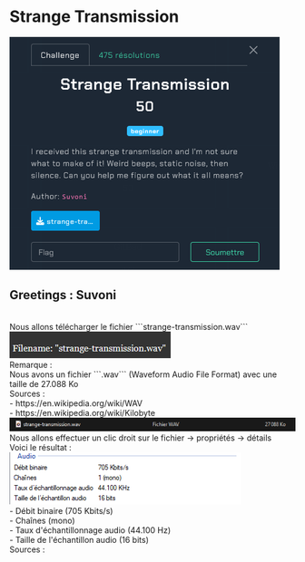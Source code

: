 # Strange Transmission
<img src="images/img1.png"></img>
<h2>Greetings : Suvoni</h2></br>
Nous allons télécharger le fichier ```strange-transmission.wav```</br>
<img src="images/img6.png"></img></br>
Remarque :</br>
Nous avons un fichier ```.wav``` (Waveform Audio File Format) avec une taille de 27.088 Ko</br>
Sources :</br>
- https://en.wikipedia.org/wiki/WAV</br>
- https://en.wikipedia.org/wiki/Kilobyte</br>
<img src="images/img8.png"></img></br>
Nous allons effectuer un clic droit sur le fichier -> propriétés -> détails</br>
Voici le résultat :</br>
<img src="images/img9.png"></img></br>
- Débit binaire (705 Kbits/s)</br>
- Chaînes (mono)</br>
- Taux d'échantillonnage audio (44.100 Hz)</br>
- Taille de l'échantillon audio (16 bits)</br>
Sources :</br>
